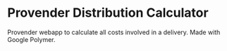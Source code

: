 # Provender Distribution Calculator

Provender webapp to calculate all costs involved in a delivery. Made with Google Polymer.